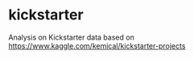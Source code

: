 # kickstarter
Analysis on Kickstarter data based on https://www.kaggle.com/kemical/kickstarter-projects
